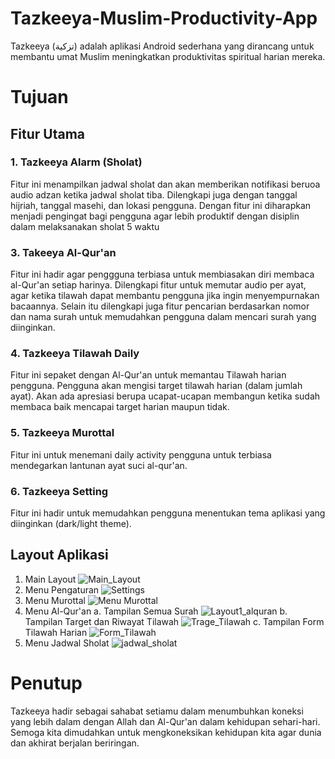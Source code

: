 # Tazkeeya-Muslim-Productivity-App
Tazkeeya (تزكية) adalah aplikasi Android sederhana yang dirancang untuk membantu umat Muslim meningkatkan produktivitas spiritual harian mereka.
# Tujuan

## Fitur Utama
### 1. Tazkeeya Alarm (Sholat)
Fitur ini menampilkan jadwal sholat dan akan memberikan notifikasi beruoa audio adzan ketika jadwal sholat tiba. Dilengkapi juga dengan tanggal hijriah, tanggal masehi, dan lokasi pengguna. Dengan fitur ini diharapkan menjadi pengingat bagi pengguna agar lebih produktif dengan disiplin dalam melaksanakan sholat 5 waktu 
### 3. Takeeya Al-Qur'an
Fitur ini hadir agar penggguna terbiasa untuk membiasakan diri membaca al-Qur'an setiap harinya. Dilengkapi fitur untuk memutar audio per ayat, agar ketika tilawah dapat membantu pengguna jika ingin menyempurnakan bacaannya. Selain itu dilengkapi juga fitur pencarian berdasarkan nomor dan nama surah untuk memudahkan pengguna dalam mencari surah yang diinginkan.
### 4. Tazkeeya Tilawah Daily
Fitur ini sepaket dengan Al-Qur'an untuk memantau Tilawah harian pengguna. Pengguna akan mengisi target tilawah harian (dalam jumlah ayat). Akan ada apresiasi berupa ucapat-ucapan membangun ketika sudah membaca baik mencapai target harian maupun tidak.
### 5. Tazkeeya Murottal
Fitur ini untuk menemani daily activity pengguna untuk terbiasa mendegarkan lantunan ayat suci al-qur'an.
### 6. Tazkeeya Setting
Fitur ini hadir untuk memudahkan pengguna menentukan tema aplikasi yang diinginkan (dark/light theme).
## Layout Aplikasi
1. Main Layout
![Main_Layout](https://github.com/user-attachments/assets/6feb6146-4653-451c-b01a-7c6a4f632aff)
2. Menu Pengaturan
![Settings](https://github.com/user-attachments/assets/00793d5f-deaa-4f21-a294-e5ab735d755b)
3. Menu Murottal
![Menu Murottal](https://github.com/user-attachments/assets/9106e824-22d0-4661-809b-3b0bab3eecfc)
4. Menu Al-Qur'an
a. Tampilan Semua Surah
![Layout1_alquran](https://github.com/user-attachments/assets/f07e1756-e59e-49e2-adca-44fb6e3de32b)
b. Tampilan Target dan Riwayat Tilawah
![Trage_Tilawah](https://github.com/user-attachments/assets/1a1f5b50-8ca5-48ea-9aaf-02efe8392e0b)
c. Tampilan Form Tilawah Harian
![Form_Tilawah](https://github.com/user-attachments/assets/25c2ead9-bf08-4a8b-b6e5-d6731bfdff23)
6. Menu Jadwal Sholat
![jadwal_sholat](https://github.com/user-attachments/assets/bd3f95a6-ca20-49e7-80f7-fefa6707a291)

# Penutup
Tazkeeya hadir sebagai sahabat setiamu dalam menumbuhkan koneksi yang lebih dalam dengan Allah dan Al-Qur'an dalam kehidupan sehari-hari. Semoga kita dimudahkan untuk mengkoneksikan kehidupan kita agar dunia dan akhirat berjalan beriringan.
